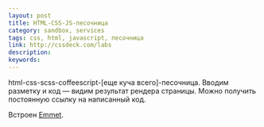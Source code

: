 ```yaml
---
layout: post
title: HTML-CSS-JS-песочница
category: sandbox, services
tags: css, html, javascript, песочница
link: http://cssdeck.com/labs
description:
keywords:
---
```


<p>html-css-scss-coffeescript-[еще куча всего]-песочница. Вводим разметку и код — видим результат рендера страницы. Можно получить постоянную ссылку на написанный код. </p>
<p>Встроен <a href="/search/id38">Emmet</a>.</p>
